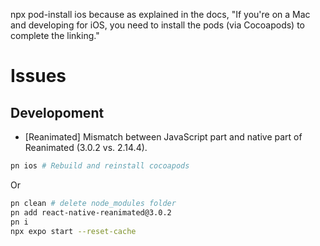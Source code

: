 npx pod-install ios because as explained in the docs, "If you're on a Mac and developing for iOS, you need to install the pods (via Cocoapods) to complete the linking."

# Issues

## Developoment

- [Reanimated] Mismatch between JavaScript part and native part of Reanimated (3.0.2 vs. 2.14.4).

```bash
pn ios # Rebuild and reinstall cocoapods
```

Or

```bash
pn clean # delete node_modules folder
pn add react-native-reanimated@3.0.2
pn i
npx expo start --reset-cache
```
